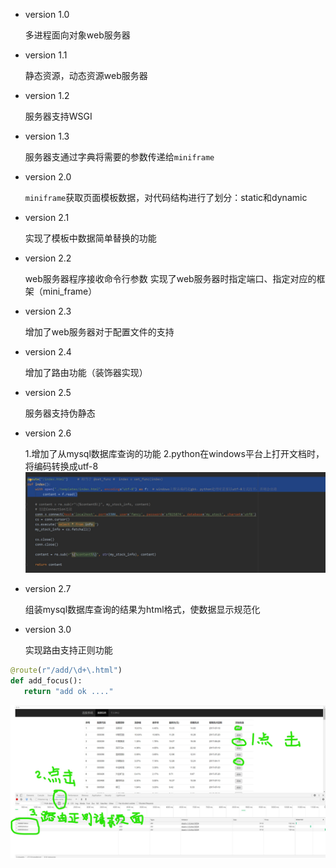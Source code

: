 - version 1.0

    多进程面向对象web服务器
    
- version 1.1

    静态资源，动态资源web服务器
    
- version 1.2

    服务器支持WSGI
    
- version 1.3

    服务器支通过字典将需要的参数传递给`miniframe`   
    
- version 2.0

    `miniframe`获取页面模板数据，对代码结构进行了划分：static和dynamic
    
- version 2.1

    实现了模板中数据简单替换的功能

- version 2.2

    web服务器程序接收命令行参数
    实现了web服务器时指定端口、指定对应的框架（mini_frame）
    
- version 2.3

    增加了web服务器对于配置文件的支持

- version 2.4

    增加了路由功能（装饰器实现）
 
- version 2.5

    服务器支持伪静态

- version 2.6 
    
    1.增加了从mysql数据库查询的功能
    2.python在windows平台上打开文档时，将编码转换成utf-8
![image](pics/python在windows打开文件.jpg)
 
 - version 2.7
    
    组装mysql数据库查询的结果为html格式，使数据显示规范化
    
- version 3.0

    实现路由支持正则功能
    
 ```py
@route(r"/add/\d+\.html")
def add_focus():
    return "add ok ...."
```
![image](pics/路由正则示例.jpg)